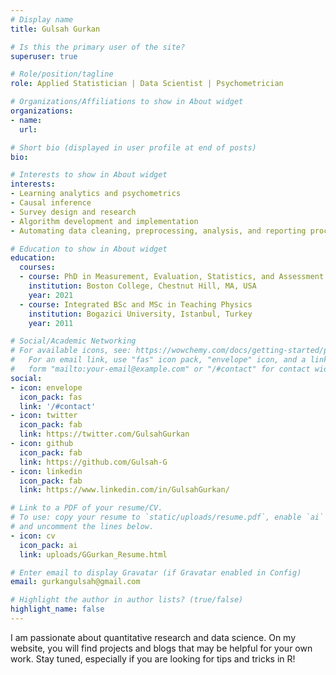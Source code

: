 ```yaml
---
# Display name
title: Gulsah Gurkan

# Is this the primary user of the site?
superuser: true

# Role/position/tagline
role: Applied Statistician | Data Scientist | Psychometrician

# Organizations/Affiliations to show in About widget
organizations:
- name: 
  url: 

# Short bio (displayed in user profile at end of posts)
bio: 

# Interests to show in About widget
interests:
- Learning analytics and psychometrics
- Causal inference
- Survey design and research
- Algorithm development and implementation
- Automating data cleaning, preprocessing, analysis, and reporting procedures

# Education to show in About widget
education:
  courses:
  - course: PhD in Measurement, Evaluation, Statistics, and Assessment
    institution: Boston College, Chestnut Hill, MA, USA
    year: 2021
  - course: Integrated BSc and MSc in Teaching Physics
    institution: Bogazici University, Istanbul, Turkey
    year: 2011

# Social/Academic Networking
# For available icons, see: https://wowchemy.com/docs/getting-started/page-builder/#icons
#   For an email link, use "fas" icon pack, "envelope" icon, and a link in the
#   form "mailto:your-email@example.com" or "/#contact" for contact widget.
social:
- icon: envelope
  icon_pack: fas
  link: '/#contact'
- icon: twitter
  icon_pack: fab
  link: https://twitter.com/GulsahGurkan
- icon: github
  icon_pack: fab
  link: https://github.com/Gulsah-G
- icon: linkedin
  icon_pack: fab
  link: https://www.linkedin.com/in/GulsahGurkan/

# Link to a PDF of your resume/CV.
# To use: copy your resume to `static/uploads/resume.pdf`, enable `ai` icons in `params.toml`, 
# and uncomment the lines below.
- icon: cv
  icon_pack: ai
  link: uploads/GGurkan_Resume.html

# Enter email to display Gravatar (if Gravatar enabled in Config)
email: gurkangulsah@gmail.com

# Highlight the author in author lists? (true/false)
highlight_name: false
---
```


I am passionate about quantitative research and data science. On my website, you will find projects and blogs that may be helpful for your own work. Stay tuned, especially if you are looking for tips and tricks in R! 

